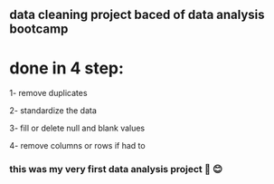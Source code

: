 ## data cleaning project baced of data analysis bootcamp

# done in 4 step:

1- remove duplicates

2- standardize the data

3- fill or delete null and blank values

4- remove columns or rows if had to

### this was my very first data analysis project :smiling_face_with_three_hearts: :blush:
